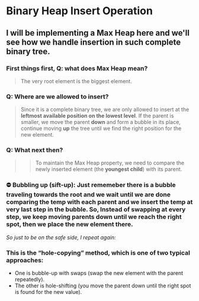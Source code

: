# Binary Heap Insert Operation

## I will be implementing a Max Heap here and we'll see how we handle insertion in such complete binary tree.

### First things first, Q: what does Max Heap mean?
> The very root element is the biggest element.
 
### Q: Where are we allowed to insert?
> Since it is a complete binary tree, we are only allowed to insert at the **leftmost available position on the lowest level**.
> If the parent is smaller, we move the parent **down** and form a bubble in its place, continue moving **up** the tree until we find the right position for the new element.


### Q: What next then?
> > To maintain the Max Heap property, we need to compare the newly inserted element (the **youngest child**) with its parent.

### ⛔️ Bubbling up (sift-up): Just rememeber there is a bubble traveling towards the root and we wait until we are done comparing the temp with each parent and we insert the temp at very last step in the bubble. So, Instead of swapping at every step, we keep moving parents down until we reach the right spot, then we place the new element there.

*So just to be on the safe side, I repeat again:*

### This is the “hole-copying” method, which is one of two typical approaches:
- One is bubble-up with swaps (swap the new element with the parent repeatedly).
- The other is hole-shifting (you move the parent down until the right spot is found for the new value).
